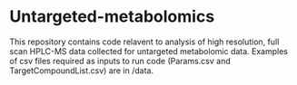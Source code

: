 # Untargeted-metabolomics

This repository contains code relavent to analysis of high resolution, full scan HPLC-MS data collected for untargeted metabolomic data. Examples of csv files required as inputs to run code (Params.csv and TargetCompoundList.csv) are in /data. 
